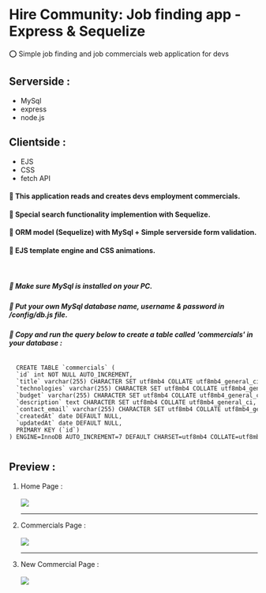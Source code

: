 # Hire Community: Job finding app - Express & Sequelize
&#11093; Simple job finding and job commercials web application for devs
<h2> Serverside : </h2>
<ul>
  <li> MySql </li>
  <li> express </li>
  <li> node.js </li>
</ul>

<h2> Clientside : </h2>
<ul>
  <li> EJS </li>
  <li> CSS </li>
  <li> fetch API </li>
</ul>

<h4> &#128312; This application reads and creates devs employment commercials.</h4>
<h4> &#128313; Special search functionality implemention with Sequelize.</h4>
<h4> &#128312; ORM model (Sequelize) with MySql + Simple serverside form validation.</h4>
<h4> &#128313; EJS template engine and CSS animations.</h4><br>

<h5> &#128308; Make sure MySql is installed on your PC.</h5>
<h5> &#128308; Put your own MySql database name, username & password in /config/db.js file.</h5>
<h5> &#128308; Copy and run the query below to create a table called  'commercials'  in your database :</h5>
<pre><code><pre>
  CREATE TABLE `commercials` (
  `id` int NOT NULL AUTO_INCREMENT,
  `title` varchar(255) CHARACTER SET utf8mb4 COLLATE utf8mb4_general_ci DEFAULT NULL,
  `technologies` varchar(255) CHARACTER SET utf8mb4 COLLATE utf8mb4_general_ci DEFAULT NULL,
  `budget` varchar(255) CHARACTER SET utf8mb4 COLLATE utf8mb4_general_ci DEFAULT NULL,
  `description` text CHARACTER SET utf8mb4 COLLATE utf8mb4_general_ci,
  `contact_email` varchar(255) CHARACTER SET utf8mb4 COLLATE utf8mb4_general_ci DEFAULT NULL,
  `createdAt` date DEFAULT NULL,
  `updatedAt` date DEFAULT NULL,
  PRIMARY KEY (`id`)
) ENGINE=InnoDB AUTO_INCREMENT=7 DEFAULT CHARSET=utf8mb4 COLLATE=utf8mb4_general_ci;
</pre></code></pre>

<h2> Preview :</h2>
<ol>
  <li>Home Page :</li><br>
  <img src="https://github.com/RezaFirouzii/JobFinding_WebApplication/blob/master/public/images/preview1.jpg?raw=true">
  <hr>
  <li>Commercials Page :</li><br>
  <img src="https://github.com/RezaFirouzii/JobFinding_WebApplication/blob/master/public/images/preview2.jpg?raw=true">
  <hr>
  <li>New Commercial Page :</li><br>
  <img src="https://github.com/RezaFirouzii/JobFinding_WebApplication/blob/master/public/images/preview3.jpg?raw=true">
</ol>
